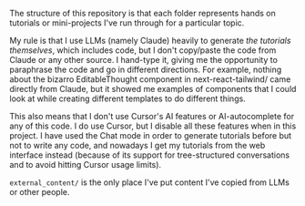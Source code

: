 The structure of this repository is that each folder represents hands on tutorials or mini-projects I've run through for a particular topic. 

My rule is that I use LLMs (namely Claude) heavily to generate _the tutorials themselves_, which includes code, but I don't copy/paste the code from Claude or any other source. I hand-type it, giving me the opportunity to paraphrase the code and go in different directions. For example, nothing about the bizarro EditableThought component in next-react-tailwind/ came directly from Claude, but it showed me examples of components that I could look at while creating different templates to do different things.

This also means that I don't use Cursor's AI features or AI-autocomplete for any of this code. I do use Cursor, but I disable all these features when in this project. I have used the Chat mode in order to generate tutorials before but not to write any code, and nowadays I get my tutorials from the web interface instead (because of its support for tree-structured conversations and to avoid hitting Cursor usage limits).

`external_content/` is the only place I've put content I've copied from LLMs or other people.


